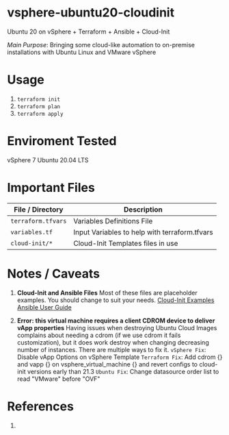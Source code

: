 # vsphere-ubuntu20-cloudinit

Ubuntu 20 on vSphere + Terraform + Ansible + Cloud-Init

*Main Purpose*: Bringing some cloud-like automation to on-premise installations with Ubuntu Linux and VMware vSphere 

# Usage

1. `terraform init`
2. `terraform plan`
3. `terraform apply` 

# Enviroment Tested

vSphere 7
Ubuntu 20.04 LTS

# Important Files 

| File / Directory | Description |
| ---------- | ----------- |
| `terraform.tfvars`      |  Variables Definitions File | 
| `variables.tf`  |  Input Variables to help with terraform.tfvars |
| `cloud-init/*` | Cloud-Init Templates files in use | 

# Notes / Caveats

1. **Cloud-Init and Ansible Files**
Most of these files are placeholder examples. You should change to suit your needs.
[Cloud-Init Examples](https://cloudinit.readthedocs.io/en/latest/topics/examples.html)
[Ansible User Guide](https://docs.ansible.com/ansible/latest/user_guide/index.html)

2. **Error: this virtual machine requires a client CDROM device to deliver vApp properties** 
Having issues when destroying Ubuntu Cloud Images complains about needing a cdrom (if we use cdrom it fails customization), but it does work destroy when changing decreasing number of instances. There are multiple ways to fix it. 
`vSphere Fix`: Disable vApp Options on vSphere Template
`Terraform Fix`: Add cdrom {} and vapp {} on vsphere_virtual_machine {} and revert configs to cloud-init versions early than 21.3 
`Ubuntu Fix`: Change datasource order list to read "VMware" before "OVF"

# References

1. 